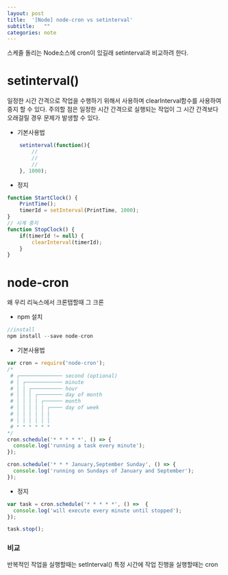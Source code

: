 ```yaml
---
layout: post
title:  '[Node] node-cron vs setinterval'
subtitle:   ""
categories: note
--- 
```


스케줄 돌리는 Node소스에 cron이 있길래 setinterval과 비교하려 한다.

# setinterval()

일정한 시간 간격으로 작업을 수행하기 위해서 사용하며 clearInterval함수를 사용하여 중지 할 수 있다.
주의할 점은 일정한 시간 간격으로 실행되는 작업이 그 시간 간격보다 오래걸릴 경우 문제가 발생할 수 있다.

- 기본사용법
```javascript
    setinterval(function(){
        //
        //
        //
    }, 1000);
```

- 정지
```javascript
function StartClock() {
    PrintTime();
    timerId = setInterval(PrintTime, 1000);
}
// 시계 중지
function StopClock() {
    if(timerId != null) {
        clearInterval(timerId);
    }
}
```

# node-cron

왜 우리 리눅스에서 크론탭할때 그 크론

- npm 설치
```javascript
//install
npm install --save node-cron
```

- 기본사용법
```javascript
var cron = require('node-cron');
/*
 # ┌────────────── second (optional)
 # │ ┌──────────── minute
 # │ │ ┌────────── hour
 # │ │ │ ┌──────── day of month
 # │ │ │ │ ┌────── month
 # │ │ │ │ │ ┌──── day of week
 # │ │ │ │ │ │
 # │ │ │ │ │ │
 # * * * * * *
*/
cron.schedule('* * * * *', () => {
  console.log('running a task every minute');
});

cron.schedule('* * * January,September Sunday', () => {
  console.log('running on Sundays of January and September');
});

```

- 정지
```javascript
var task = cron.schedule('* * * * *', () =>  {
  console.log('will execute every minute until stopped');
});

task.stop();
```

### 비교

반복적인 작업을 실행할때는 setInterval()
특정 시간에 작업 진행을 실행할때는 cron
